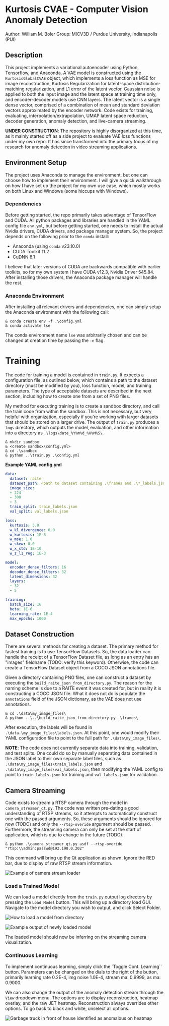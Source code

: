 # Kurtosis CVAE - Computer Vision Anomaly Detection

Author: William M. Boler
Group: MICV3D / Purdue University, Indianapolis (PUI)

## Description

This project implements a variational autoencoder using Python, Tensorflow, and Anaconda.  A VAE model is constructed using the `KurtosisGlobalCVAE` object, which implements a loss function as MSE for image reconstruction, Kurtosis Regularization for latent-space distribution-matching regularization, and L1 error of the latent vector. Gaussian noise is applied to both the input image and the latent space at training time only, and encoder-decoder models use CNN layers. The latent vector is a single dense vector, comprised of a combination of mean and standard deviation vectors approximated by the encoder network.  Code exists for training, evaluating, interpolation/extrapolation, UMAP latent space reduction, decoder generation, anomaly detection, and live-camera streaming.

**UNDER CONSTRUCTION**: The repository is highly disorganized at this time, as it mainly started off as a side project to evaluate VAE loss functions under my own repo.  It has since transformed into the primary focus of my research for anomaly detection in video streaming applications.

## Environment Setup

The project uses Anaconda to manage the environment, but one can choose how to implement their environment.  I will give a quick walkthrough on how I have set up the project for my own use case, which mostly works on both Linux and Windows (some hiccups with Windows).

### Dependencies

Before getting started, the repo primarily takes advantage of TensorFlow and CUDA.  All python packages and libraries are handled in the YAML config file `env.yml`, but before getting started, one needs to install the actual Nvidia drivers, CUDA drivers, and package manager system.  So, the project depends on the following prior to the `conda` install:

* Anaconda (using `conda` v23.10.0)
* CUDA Toolkit 11.2
* CuDNN 8.1

I believe that later versions of CUDA are backwards compatible with earlier toolkits, so for my own system I have CUDA v12.3, Nvidia Driver 545.84.  After installing those drivers, the Anaconda package manager will handle the rest.

### Anaconda Environment

After installing all relevant drivers and dependencies, one can simply setup the Anaconda environment with the following call:

```
& conda create env -f .\config.yml
& conda activate lse
```

The conda environment name `lse` was arbitrarily chosen and can be changed at creation time by passing the `-n` flag.

# Training

The code for training a model is contained in `train.py`.  It expects a configuration file, as outlined below, which contains a path to the dataset directory (must be modified by you), loss function, model, and training parameters. The type of acceptable datasets are described in the next section, including how to create one from a set of PNG files. 

My method for executing training is to create a sandbox directory, and call the train code from within the sandbox.  This is not necessary, but very helpful with organization, especially if you're working with larger datasets that should be stored on a larger drive. The output of `train.py` produces a `logs` directory, which outputs the model, evaluation, and other information into a directory as `.\logs\date_%Y%m%d_%H%M%S\`. 

```
& mkdir sandbox
& <create sandbox\config.yml>
& cd .\sandbox
& python ..\train.py .\config.yml
```

__Example YAML config.yml__

```yaml
data:
  dataset: raite
  dataset_path: <path to dataset containing .\frames and .\*_labels.json directory of png files>
  image_size:
  - 224
  - 300
  - 3
  train_split: train_labels.json
  val_split: val_labels.json

loss:
  kurtosis: 3.0
  w_kl_divergence: 0.0
  w_kurtosis: 1E-3
  w_mse: 1.0
  w_skew: 0.0
  w_x_std: 1E-10
  w_z_l1_reg: 1E-3

model:
  encoder_dense_filters: 16
  decoder_dense_filters: 32
  latent_dimensions: 32
  layers:
  - 32
  - 5

training:
  batch_size: 16
  beta: 1E-6
  learning_rate: 1E-4
  max_epochs: 1000
  ```

  ## Dataset Construction

  There are several methods for creating a dataset.  The primary method for fastest training is to use TensorFlow Datasets. So, the data loader can handle the receipt of a TensorFlow Dataset file, as long as an entry has an "images" fieldname (TODO: verify this keyword). Otherwise, the code can create a TensorFlow Dataset object from a COCO JSON annotations file.  

  Given a directory containing PNG files, one can construct a dataset by executing the `build_raite_json_from_directory.py`.  The reason for the naming scheme is due to a RAITE event it was created for, but in reality it is constructing a COCO JSON file.  What it does not do is populate the `annotations` field of the JSON dictionary, as the VAE does not use annotations. 

  ```
  & cd .\data\my_image_files\
  & python ..\..\build_raite_json_from_directory.py .\frames\
  ```

  After execution, the labels will be found in `.\data.\my_image_files\labels.json`.  At this point, one would modify their YAML configuration file to point to the full path for `.\data\my_image_files\`. 

  __NOTE__: The code does not currently separate data into training, validation, and test splits.  One could do so by manually separating data contained in the JSON label to their own separate label files, such as `.\data\my_image_files\train_labels.json` and `.\data\my_image_files\val_labels.json`, then modifying the YAML config to point to `train_labels.json` for training and `val_labels.json` for validation. 

  ## Camera Streaming

  Code exists to stream a RTSP camera through the model in `camera_streamer_qt.py`.  The code was written pre-dating a good understanding of RTSP streams, so it attempts to automatically construct one with the passed arguments.  So, these arguments should be ignored for now (TODO) and only the `--rtsp-overide` argument should be passed.  Furthermore, the streaming camera can only be set at the start of application, which is due to change in the future (TODO). 

  ```
  & python .\camera_streamer_qt.py asdf --rtsp-overide "rtsp:\\admin:passwd@192.198.0.202"
  ```

  This command will bring up the Qt application as shown. Ignore the RED bar, due to display of raw RTSP stream information. 

  ![Example of camera stream loader](readme_imgs/camera_stream_load.png)

  ### Load a Trained Model

  We can load a model directly from the `train.py` output log directory by pressing the `Load Model` button. This will bring up a directory load GUI.  Navigate to the model directory you wish to output, and click Select Folder. 

  ![How to load a model from directory](readme_imgs/model_selection_gui.png)

  ![Example output of newly loaded model](readme_imgs/bw_inf_ex.png)

  The loaded model should now be inferring on the streaming camera visualization. 

  ### Continuous Learning

  To implement continuous learning, simply click the `Toggle Cont. Learning`` button.  Parameters can be changed on the dials to the right of the button, primarily learning rate 0.2E-4, img noise 1.0E-4, stream ma: 0.9999, as ma: 0.9000.  
  
  We can also change the output of the anomaly detection stream through the `View` dropdown menu.  The options are to display reconstruction, heatmap overlay, and the raw JET heatmap.  Reconstruction always overrides other options.  To go back to black and white, unselect all options. 

![Garbage truck in front of house identified as anomalous on heatmap](readme_imgs/cl_heatmap_ex.png)